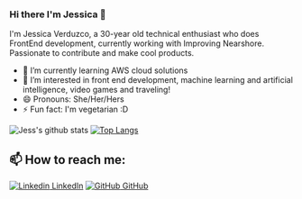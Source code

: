 
### Hi there I'm Jessica 👋
I'm Jessica Verduzco, a 30-year old technical enthusiast who does FrontEnd development, currently working with Improving Nearshore. Passionate to contribute and make cool products.<br>

- 🌱 I’m currently learning AWS cloud solutions
- 👀 I’m interested in front end development, machine learning and artificial intelligence, video games and traveling!
- 😄 Pronouns: She/Her/Hers
- ⚡ Fun fact: I'm vegetarian :D

![Jess's github stats](https://github-readme-stats.vercel.app/api?username=jessk77&show_icons=true&theme=tokyonight)
[![Top Langs](https://github-readme-stats.vercel.app/api/top-langs/?username=jessk77&layout=compact&theme=tokyonight)](https://github.com/jessk77/github-readme-stats)

## 📫 How to reach me: 
[![Linkedin](https://i.stack.imgur.com/gVE0j.png) LinkedIn](https://www.linkedin.com/in/jessica-verduzco-ruiz/) [![GitHub](https://i.stack.imgur.com/tskMh.png) GitHub](https://github.com/jessk77) 








